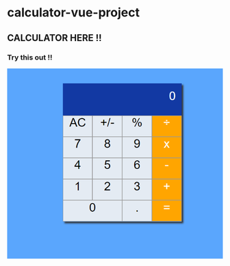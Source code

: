 # calculator-vue-project
 
 ## CALCULATOR HERE !!
 ### Try this out !!
 
 [![image](ss.png)](https://qwerty-123456-ui.github.io/calculator-vue-project/)
